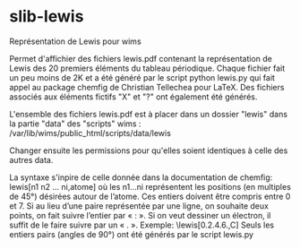 # slib-lewis

Représentation de Lewis pour wims

Permet d'affichier des fichiers lewis.pdf contenant la représentation de Lewis des 20 premiers éléments du tableau périodique.
Chaque fichier fait un peu moins de 2K et a été généré par le script python lewis.py qui fait appel au package chemfig de Christian Tellechea pour LaTeX. Des fichiers associés aux éléments fictifs "X" et "?" ont également été générés.

L'ensemble des fichiers lewis.pdf est à placer dans un dossier "lewis" dans la partie "data" des "scripts" wims : 
/var/lib/wims/public_html/scripts/data/lewis

Changer ensuite les permissions pour qu'elles soient identiques à celle des autres data.


La syntaxe s'inpire de celle donnée dans la documentation de chemfig: lewis[n1 n2 ... ni,atome]
où les n1...ni représentent les positions (en multiples de 45°) désirées autour de l’atome. Ces entiers doivent être compris entre 0 et 7.
Si au lieu d’une paire représentée par une ligne, on souhaite deux points, on fait suivre l’entier par « : ».
Si on veut dessiner un électron, il suffit de le faire suivre par un « . ». Exemple: \lewis[0.2.4.6.,C]
Seuls les entiers pairs (angles de 90°) ont été générés par le script lewis.py


